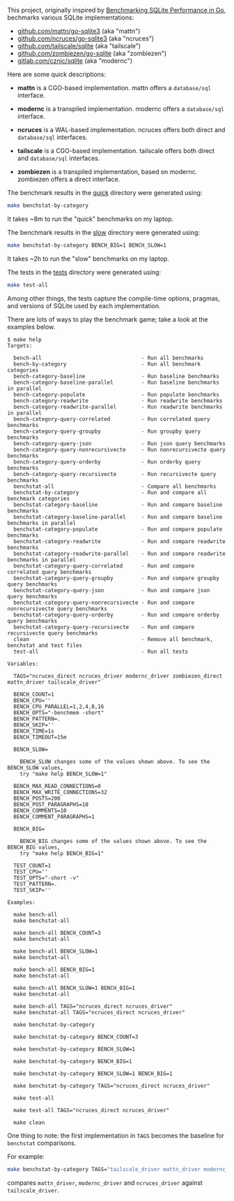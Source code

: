 This project, originally inspired by [Benchmarking SQLite Performance in Go](https://www.golang.dk/articles/benchmarking-sqlite-performance-in-go), bechmarks various SQLite implementations:

* [github.com/mattn/go-sqlite3](https://github.com/mattn/go-sqlite3) (aka "mattn")
* [github.com/ncruces/go-sqlite3](https://github.com/ncruces/go-sqlite3) (aka "ncruces")
* [github.com/tailscale/sqlite](https://github.com/tailscale/sqlite) (aka "tailscale")
*	[github.com/zombiezen/go-sqlite](https://github.com/zombiezen/go-sqlite) (aka "zombiezen")
*	[gitlab.com/cznic/sqlite](https://gitlab.com/cznic/sqlite) (aka "modernc")

Here are some quick descriptions:

* **mattn** is a CGO-based implementation. mattn offers a `database/sql` interface.

* **modernc** is a transpiled implementation. modernc offers a `database/sql` interface.

* **ncruces** is a WAL-based implementation. ncruces offers both direct and `database/sql` interfaces.

* **tailscale** is a CGO-based implementation. tailscale offers both direct and `database/sql` interfaces.

* **zombiezen** is a transpiled implementation, based on modernc. zombiezen offers a direct interface.

The benchmark results in the [quick](./quick/) directory were generated using:

```sh
make benchstat-by-category
```

It takes ~8m to run the "quick" benchmarks on my laptop.

The benchmark results in the [slow](./slow/) directory were generated using:

```sh
make benchstat-by-category BENCH_BIG=1 BENCH_SLOW=1
```

It takes ~2h to run the "slow" benchmarks on my laptop.

The tests in the [tests](./tests/) directory were generated using:

```sh
make test-all
```

Among other things, the tests capture the compile-time options, pragmas, and versions of SQLite used by each implementation.

There are lots of ways to play the benchmark game; take a look at the examples below.

```
$ make help
Targets:

  bench-all                                - Run all benchmarks
  bench-by-category                        - Run all benchmark categories
  bench-category-baseline                  - Run baseline benchmarks
  bench-category-baseline-parallel         - Run baseline benchmarks in parallel
  bench-category-populate                  - Run populate benchmarks
  bench-category-readwrite                 - Run readwrite benchmarks
  bench-category-readwrite-parallel        - Run readwrite benchmarks in parallel
  bench-category-query-correlated          - Run correlated query benchmarks
  bench-category-query-groupby             - Run groupby query benchmarks
  bench-category-query-json                - Run json query benchmarks
  bench-category-query-nonrecursivecte     - Run nonrecursivecte query benchmarks
  bench-category-query-orderby             - Run orderby query benchmarks
  bench-category-query-recursivecte        - Run recursivecte query benchmarks
  benchstat-all                            - Compare all benchmarks
  benchstat-by-category                    - Run and compare all benchmark categories
  benchstat-category-baseline              - Run and compare baseline benchmarks
  benchstat-category-baseline-parallel     - Run and compare baseline benchmarks in parallel
  benchstat-category-populate              - Run and compare populate benchmarks
  benchstat-category-readwrite             - Run and compare readwrite benchmarks
  benchstat-category-readwrite-parallel    - Run and compare readwrite benchmarks in parallel
  benchstat-category-query-correlated      - Run and compare correlated query benchmarks
  benchstat-category-query-groupby         - Run and compare groupby query benchmarks
  benchstat-category-query-json            - Run and compare json query benchmarks
  benchstat-category-query-nonrecursivecte - Run and compare nonrecursivecte query benchmarks
  benchstat-category-query-orderby         - Run and compare orderby query benchmarks
  benchstat-category-query-recursivecte    - Run and compare recursivecte query benchmarks
  clean                                    - Remove all benchmark, benchstat and test files
  test-all                                 - Run all tests

Variables:

  TAGS="ncruces_direct ncruces_driver modernc_driver zombiezen_direct mattn_driver tailscale_driver"

  BENCH_COUNT=1
  BENCH_CPU=''
  BENCH_CPU_PARALLEL=1,2,4,8,16
  BENCH_OPTS="-benchmem -short"
  BENCH_PATTERN=.
  BENCH_SKIP=''
  BENCH_TIME=1s
  BENCH_TIMEOUT=15m

  BENCH_SLOW=

    BENCH_SLOW changes some of the values shown above. To see the BENCH_SLOW values,
    try "make help BENCH_SLOW=1"

  BENCH_MAX_READ_CONNECTIONS=0
  BENCH_MAX_WRITE_CONNECTIONS=32
  BENCH_POSTS=200
  BENCH_POST_PARAGRAPHS=10
  BENCH_COMMENTS=10
  BENCH_COMMENT_PARAGRAPHS=1

  BENCH_BIG=

    BENCH_BIG changes some of the values shown above. To see the BENCH_BIG values,
    try "make help BENCH_BIG=1"

  TEST_COUNT=1
  TEST_CPU=''
  TEST_OPTS="-short -v"
  TEST_PATTERN=.
  TEST_SKIP=''

Examples:

  make bench-all
  make benchstat-all

  make bench-all BENCH_COUNT=3
  make benchstat-all

  make bench-all BENCH_SLOW=1
  make benchstat-all

  make bench-all BENCH_BIG=1
  make benchstat-all

  make bench-all BENCH_SLOW=1 BENCH_BIG=1
  make benchstat-all

  make bench-all TAGS="ncruces_direct ncruces_driver"
  make benchstat-all TAGS="ncruces_direct ncruces_driver"

  make benchstat-by-category

  make benchstat-by-category BENCH_COUNT=3

  make benchstat-by-category BENCH_SLOW=1

  make benchstat-by-category BENCH_BIG=1

  make benchstat-by-category BENCH_SLOW=1 BENCH_BIG=1

  make benchstat-by-category TAGS="ncruces_direct ncruces_driver"

  make test-all

  make test-all TAGS="ncruces_direct ncruces_driver"

  make clean
```

One thing to note: the first implementation in `TAGS` becomes the baseline for `benchstat` comparisons.

For example:

```sh
make benchstat-by-category TAGS="tailscale_driver mattn_driver modernc_driver ncruces_driver"
```

compares `mattn_driver`, `modernc_driver` and `ncruces_driver` against `tailscale_driver`.

